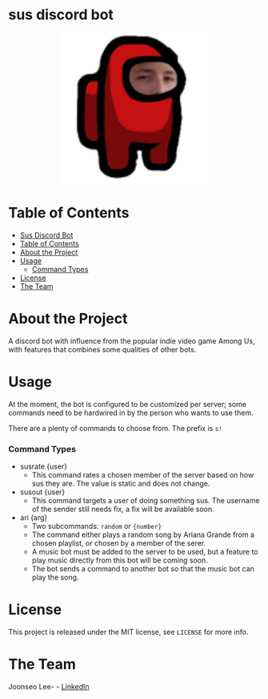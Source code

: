 # sus discord bot

<p align="center">
<img src="img/susbot.png" alt="susbot logo" height=300>
</p>

# Table of Contents
- [Sus Discord Bot](#sus-discord-bhot)
- [Table of Contents](#table-of-contents)
- [About the Project](#about-the-project)
- [Usage](#usage)
  - [Command Types](#command-types)
- [License](#license)
- [The Team](#the-team)
# About the Project
A discord bot with influence from the popular indie video game Among Us, with features 
that combines some qualities of other bots.
# Usage
At the moment, the bot is configured to be customized per server; some commands need to be 
hardwired in by the person who wants to use them.

There are a plenty of commands to choose from. The prefix is `s!`
### Command Types
- susrate {user}
  - This command rates a chosen member of the server based on how sus they are. The value is static and does not change.
- susout {user}
  - This command targets a user of doing something sus. The username of the sender still needs fix, a fix will be available soon.
- ari {arg}
  - Two subcommands: `random` or `{number}`
  - The command either plays a random song by Ariana Grande from a chosen playlist, or chosen by a member of the serer.
  - A music bot must be added to the server to be used, but a feature to play music directly from this bot will be coming soon.
  - The bot sends a command to another bot so that the music bot can play the song.

# License
This project is released under the MIT license, see `LICENSE` for more info.
# The Team
Joonseo Lee- - [LinkedIn](https://www.linkedin.com/joonsauce)
